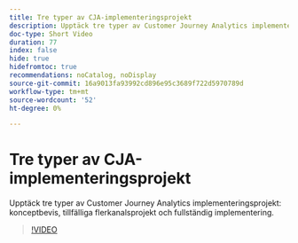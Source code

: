 ```yaml
---
title: Tre typer av CJA-implementeringsprojekt
description: Upptäck tre typer av Customer Journey Analytics implementeringsprojekt, konceptbevis, tillfälliga flerkanalsprojekt och fullständig implementering.
doc-type: Short Video
duration: 77
index: false
hide: true
hidefromtoc: true
recommendations: noCatalog, noDisplay
source-git-commit: 16a9013fa93992cd896e95c3689f722d5970789d
workflow-type: tm+mt
source-wordcount: '52'
ht-degree: 0%

---
```



# Tre typer av CJA-implementeringsprojekt

Upptäck tre typer av Customer Journey Analytics implementeringsprojekt: konceptbevis, tillfälliga flerkanalsprojekt och fullständig implementering.

<!-- 62_S113_3442460_77_three-types-of-cja-implementation-projects -->
>[!VIDEO](https://video.tv.adobe.com/v/3458341/?learn=on&enablevpops=true)
